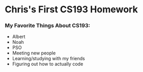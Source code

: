 # Chris's First CS193 Homework

### My Favorite Things About CS193:

- Albert
- Noah
- PSO
- Meeting new people
- Learning/studying with my friends
- Figuring out how to actually code
